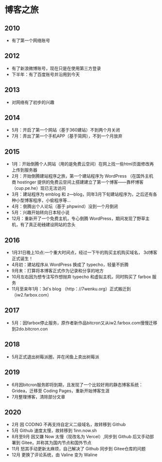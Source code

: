 # 博客之旅
## 2010
- 有了第一个网络账号
## 2012
- 有了新浪微博账号，现在只是在使用第三方登录
- 下半年：有了百度账号并沿用到今天
## 2013
- 对网络有了初步的兴趣
## 2014
- 5月：开启了第一个网站（基于360建站）不到两个月关闭
- 7月：弄出了第一个手机APP（基于简网），不到一个月放弃
## 2015
- 1月：开始倒腾个人网站（用的是免费云空间）在网上找一些html页面修改再上传到服务器
- 2月：开始倒腾建站程序之旅，第一个建站程序为 WordPress  （在国外主机商 hostinger 提供的免费云空间上搭建建立了第一个博客——靠杯博客（cup.pe.he）现已无法访问
- 3月：建站程序为 emblog 和 z—blog，同年3月下旬建站程序为，之后还有各种小型博客程序，小偷程序等...
- 4月：倒腾出个人论坛（基于 phpwind）没到一个月倒闭
- 5月：兴趣开始转向日本轻小说
- 12月：重新开了一个免费主机，专心倒腾 WordPress，期间发现了野草主机，有了真正~~花钱~~建设网站的念头
## 2016
- 1月31日晚上10点:一个重大时间点，经过一下午的购买主机购买域名， 3d博客正式诞生！
- 4月初：建站程序从 WordPress 换成了 typecho，轻量不折腾
- 9月末：打算将本博客正式作为记录和分享的地方
- 10月左右因为想专注写作想抛弃 typecho 和虚拟主机，同时购买了 farbox 服务
- 11月至来年1月：3d's blog （http：//7wenku.org）正式搬迁到（iw2.farbox.com）
## 2017
- 5月：因farbox停止服务，原作者新作品bitcron又从iw2.farbox.com慢慢迁移到2do.bitcron.con
## 2018
- 5月正式退出树莓派圈，并在闲鱼上卖出树莓派
## 2019
- 6月因bitcron服务即将到期，且发现了一个比较好用的静态博客系统： Gridea，迁移至 Coding Pages，重新开始博客生涯
- 7月整理博客，清除部分文章
## 2020
- 2月 因 CODING 不再支持自定义二级域名，故转移到 Github
- 5月 Github 速度太慢，故转移到 1inn.now.sh
- 8月至9月 因又嫌 Now 太慢（现改名为 Vercel）,同步到 Github 后又手动部署到 Gitee，并称其为国内节点和国外节点
- 11月 怒其手动更新太麻烦，自己解决了 Github 同步到 Gitee仓库的问题
- 12月 更换了评论系统，由 Valine 变为 Waline